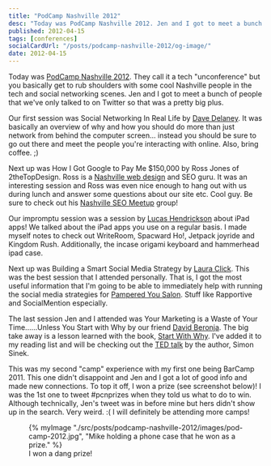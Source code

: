 ```yaml
---
title: "PodCamp Nashville 2012"
desc: "Today was PodCamp Nashville 2012. Jen and I got to meet a bunch of people that we've only talked to on Twitter so that was a pretty big plus."
published: 2012-04-15
tags: [conferences]
socialCardUrl: "/posts/podcamp-nashville-2012/og-image/"
date: 2012-04-15
---
```

Today was [PodCamp Nashville 2012](http://www.podcampnashville.org/pcn12/). They call it a tech "unconference" but you basically get to rub shoulders with some cool Nashville people in the tech and social networking scenes. Jen and I got to meet a bunch of people that we've only talked to on Twitter so that was a pretty big plus.

Our first session was Social Networking In Real Life by [Dave Delaney](http://www.davemadethat.com/how-can-i-help-you/). It was basically an overview of why and how you should do more than just network from behind the computer screen... instead you should be sure to go out there and meet the people you're interacting with online. Also, bring coffee. ;)

Next up was How I Got Google to Pay Me $150,000 by Ross Jones of 2theTopDesign. Ross is a [Nashville web design](http://2thetopdesign.com/) and SEO guru. It was an interesting session and Ross was even nice enough to hang out with us during lunch and answer some questions about our site etc. Cool guy. Be sure to check out his [Nashville SEO Meetup](http://www.meetup.com/Nashville-SEO-Group/) group!

Our impromptu session was a session by [Lucas Hendrickson](http://www.largelandmammal.com/) about iPad apps! We talked about the iPad apps you use on a regular basis. I made myself notes to check out WriteRoom, Spacward Ho!, Jetpack joyride and Kingdom Rush. Additionally, the incase origami keyboard and hammerhead ipad case.

Next up was Building a Smart Social Media Strategy by [Laura Click](http://www.linkedin.com/in/lauraclick). This was the best session that I attended personally. That is, I got the most useful information that I'm going to be able to immediately help with running the social media strategies for [Pampered You Salon](http://www.pamperedyousalon.com/ "Hair Salon Crossville TN"). Stuff like Rapportive and SocialMention especially.

The last session Jen and I attended was Your Marketing is a Waste of Your Time......Unless You Start with Why by our friend [David Beronja](http://www.davidberonja.com/). The big take away is a lesson learned with the book, [Start With Why](http://www.goodreads.com/book/show/7108725-start-with-why). I've added it to my reading list and will be checking out the [TED talk](http://www.ted.com/talks/simon_sinek_how_great_leaders_inspire_action.html?quote=709) by the author, Simon Sinek.

This was my second "camp" experience with my first one being BarCamp 2011. This one didn't disappoint and Jen and I got a lot of good info and made new connections. To top it off, I won a prize (see screenshot below)! I was the 1st one to tweet #pcnprizes when they told us what to do to win. Although technically, Jen's tweet was in before mine but hers didn't show up in the search. Very weird. :( I will definitely be attending more camps!

<figure>
	{% myImage "./src/posts/podcamp-nashville-2012/images/pod-camp-2012.jpg", "Mike holding a phone case that he won as a prize." %}
    <figcaption>I won a dang prize!</figcaption>
</figure>
